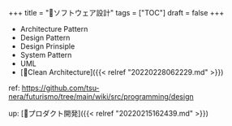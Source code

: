 +++
title = "📂ソフトウェア設計"
tags = ["TOC"]
draft = false
+++

-   Architecture Pattern
-   Design Pattern
-   Design Prinsiple
-   System Pattern
-   UML
-   [:pencil:Clean Architecture]({{< relref "20220228062229.md" >}})

ref: <https://github.com/tsu-nera/futurismo/tree/main/wiki/src/programming/design>

up: [📂プロダクト開発]({{< relref "20220215162439.md" >}})
